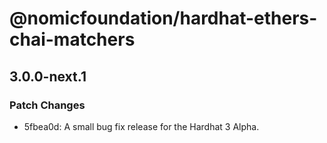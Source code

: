 # @nomicfoundation/hardhat-ethers-chai-matchers

## 3.0.0-next.1

### Patch Changes

- 5fbea0d: A small bug fix release for the Hardhat 3 Alpha.
